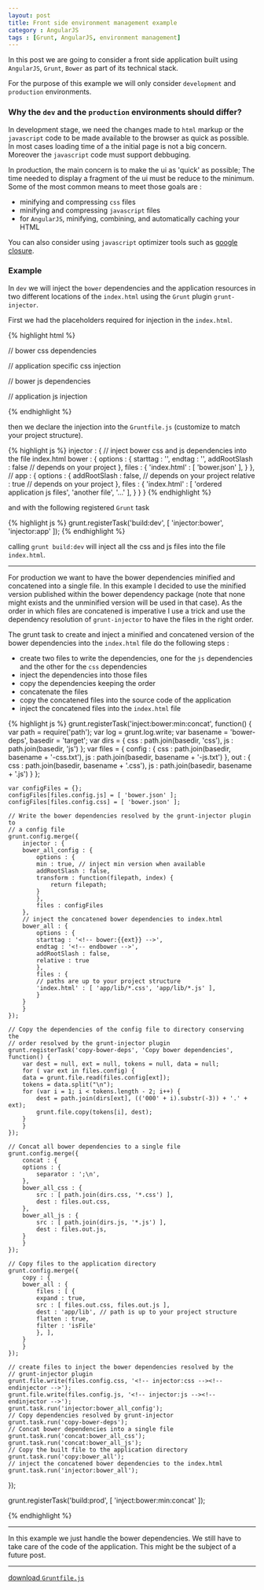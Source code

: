 ```yaml
---
layout: post
title: Front side environment management example
category : AngularJS
tags : [Grunt, AngularJS, environment management]
---
```


In this post we are going to consider a front side application built using `AngularJS`, `Grunt`, `Bower` as part of its technical stack.

For the purpose of this example we will only consider `development` and `production` environments. 

### Why the `dev` and the `production` environments should differ?

In development stage, we need the changes made to `html` markup or the `javascript` code to be made available to the browser as quick as possible. In most cases loading time of a the initial page is not a big concern. Moreover the `javascript` code must support debbuging.

In production, the main concern is to make the ui as \'quick\' as possible; The time needed to display a fragment of the ui must be reduce to the minimum. Some of the most common means to meet those goals are : 

- minifying and compressing `css` files
- minifying and compressing `javascript` files
- for `AngularJS`, minifying, combining, and automatically caching your HTML

You can also consider using `javascript` optimizer tools such as [google closure](https://developers.google.com/closure).

### Example

In `dev` we will inject the `bower` dependencies and the application resources in two different locations of the `index.html` using the `Grunt` plugin `grunt-injector`.

First we had the placeholders required for injection in the `index.html`.

{% highlight html %}
<html>
<head>
<!-- bower:css -->
// bower css dependencies
<!-- endbower -->


<!-- injector:css -->
// application specific css injection
<!-- endinjector -->
</head>
<body>

<!-- bower:js -->
// bower js dependencies
<!-- endbower -->

<!-- injector:css -->
// application js injection
<!-- endinjector -->
</body>
</head>
{% endhighlight %}

then we declare the injection into the `Gruntfile.js` (customize to match your project structure).

{% highlight js %}
injector : {
	// inject bower css and js dependencies into the file index.html
    bower : {
		options : {
		    starttag : '<!-- bower:{{ext}} -->',
		    endtag : '<!-- endbower -->',
		    addRootSlash : false // depends on your project
		},
		files : {
		    'index.html' : [ 'bower.json' ],
		}
    },
    // 
    app : {
		options : {
		    addRootSlash : false, // depends on your project
		    relative : true // depends on your project
		},
		files : {
		    'index.html' : [ 'ordered application js files', 'another file', '...' ],
		}
    }
}
{% endhighlight %}

and with the following registered `Grunt` task 

{% highlight js %}
grunt.registerTask('build:dev', [ 'injector:bower', 'injector:app' ]);
{% endhighlight %}

calling `grunt build:dev` will inject all the css and js files into the file `index.html`.

---

For production we want to have the bower dependencies minified and concatened into a single file. In this example I decided to use the minified version published within the bower dependency package (note that none might exists and the unminified version will be used in that case).
As the order in which files are concatened is imperative I use a trick and use the dependency resolution of `grunt-injector` to have the files in the right order.

The grunt task to create and inject a minified and concatened version of the bower dependencies into the `index.html` file do the following steps :

- create two files to write the dependencies, one for the `js` dependencies and the other for the `css` dependencies
- inject the dependencies into those files
- copy the dependencies keeping the order
- concatenate the files
- copy the concatened files into the source code of the application
- inject the concatened files into the `index.html` file


{% highlight js %}
grunt.registerTask('inject:bower:min:concat', function() {
	var path = require('path');
	var log = grunt.log.write;
	var basename = 'bower-deps', basedir = 'target';
	var dirs = {
	    css : path.join(basedir, 'css'),
	    js : path.join(basedir, 'js')
	};
	var files = {
	    config : {
		css : path.join(basedir, basename + '-css.txt'),
		js : path.join(basedir, basename + '-js.txt')
	    },
	    out : {
		css : path.join(basedir, basename + '.css'),
		js : path.join(basedir, basename + '.js')
	    }
	};

	var configFiles = {};
	configFiles[files.config.js] = [ 'bower.json' ];
	configFiles[files.config.css] = [ 'bower.json' ];

	// Write the bower dependencies resolved by the grunt-injector plugin to
	// a config file
	grunt.config.merge({
	    injector : {
		bower_all_config : {
		    options : {
			min : true, // inject min version when available
			addRootSlash : false,
			transform : function(filepath, index) {
			    return filepath;
			}
		    },
		    files : configFiles
		},
		// inject the concatened bower dependencies to index.html
		bower_all : {
		    options : {
			starttag : '<!-- bower:{{ext}} -->',
			endtag : '<!-- endbower -->',
			addRootSlash : false,
			relative : true
		    },
		    files : {
		    // paths are up to your project structure
			'index.html' : [ 'app/lib/*.css', 'app/lib/*.js' ],
		    }
		}
	    }
	});

	// Copy the dependencies of the config file to directory conserving the
	// order resolved by the grunt-injector plugin
	grunt.registerTask('copy-bower-deps', 'Copy bower dependencies', function() {
	    var dest = null, ext = null, tokens = null, data = null;
	    for ( var ext in files.config) {
		data = grunt.file.read(files.config[ext]);
		tokens = data.split("\n");
		for (var i = 1; i < tokens.length - 2; i++) {
		    dest = path.join(dirs[ext], (('000' + i).substr(-3)) + '.' + ext);
		    grunt.file.copy(tokens[i], dest);
		}
	    }
	});

	// Concat all bower dependencies to a single file
	grunt.config.merge({
	    concat : {
		options : {
		    separator : ';\n',
		},
		bower_all_css : {
		    src : [ path.join(dirs.css, '*.css') ],
		    dest : files.out.css,
		},
		bower_all_js : {
		    src : [ path.join(dirs.js, '*.js') ],
		    dest : files.out.js,
		}
	    }
	});

	// Copy files to the application directory
	grunt.config.merge({
	    copy : {
		bower_all : {
		    files : [ {
			expand : true,
			src : [ files.out.css, files.out.js ],
			dest : 'app/lib', // path is up to your project structure
			flatten : true,
			filter : 'isFile'
		    }, ],
		}
	    }
	});

	// create files to inject the bower dependencies resolved by the
	// grunt-injector plugin
	grunt.file.write(files.config.css, '<!-- injector:css --><!-- endinjector -->');
	grunt.file.write(files.config.js, '<!-- injector:js --><!-- endinjector -->');
	grunt.task.run('injector:bower_all_config');
	// Copy dependencies resolved by grunt-injector
	grunt.task.run('copy-bower-deps');
	// Concat bower dependencies into a single file
	grunt.task.run('concat:bower_all_css');
	grunt.task.run('concat:bower_all_js');
	// Copy the built file to the application directory
	grunt.task.run('copy:bower_all');
	// inject the concatened bower dependencies to the index.html
	grunt.task.run('injector:bower_all');
});
    
grunt.registerTask('build:prod', [ 'inject:bower:min:concat' ]);    
    
{% endhighlight %}



---

In this example we just handle the bower dependencies. We still have to take care of the code of the application. This might be the subject of a future post.

---

[download `Gruntfile.js`](/assets/resources/front-side-environment-management-example/Gruntfile.js)



 

